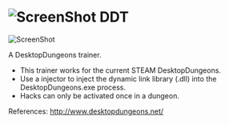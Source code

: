 ![ScreenShot](http://www.rarst.net/images/DesktopDungeonsbrilliantRPGpuzzle_1511E/desktop_dungeons_icon.png) DDT
===

![ScreenShot](https://hostr.co/file/2iIjIPYdeyP9/ye.png)

A DesktopDungeons trainer.

- This trainer works for the current STEAM DesktopDungeons.
- Use a injector to inject the dynamic link library (.dll) into the DesktopDungeons.exe process.
- Hacks can only be activated once in a dungeon.

References: http://www.desktopdungeons.net/
